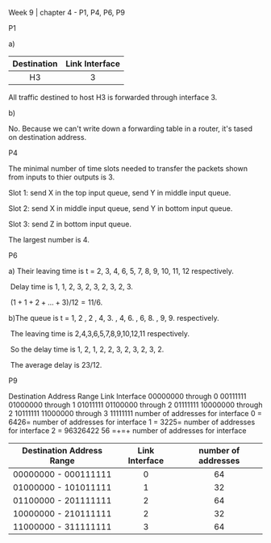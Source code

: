 Week 9 | chapter 4  -  P1, P4, P6, P9

P1

a)

| Destination | Link Interface |
| :---------: | :------------: |
|     H3      |       3        |

All traffic destined to host H3 is forwarded through interface 3.

b)

No. Because we can't write down a forwarding table in a router, it's tased on destination address.



P4

The minimal number of time slots needed to transfer the packets shown from inputs to thier outputs is 3.

Slot 1: send X in the top input queue, send Y in middle input queue.    

Slot 2: send X in middle input queue, send Y in bottom input queue.

Slot 3: send Z in bottom input queue. 

The largest number is 4.



P6

a) Their leaving time is t = 2, 3, 4, 6, 5, 7, 8, 9, 10, 11, 12 respectively.

​	Delay time is 1, 1, 2, 3, 2, 3, 2, 3, 2, 3.

​	$(1+1+2+...+3)/12=11/6.$

b)The queue is t = 1, 2 , 2 , 4, 3. , 4, 6. , 6, 8. , 9, 9.  respectively.

​	The leaving time is 2,4,3,6,5,7,8,9,10,12,11 respectively.

​	So the delay time is 1, 2, 1, 2, 2, 3, 2, 3, 2, 3, 2.

​	The average delay is 23/12.



P9

Destination Address Range      Link Interface 00000000  through         0 00111111  01000000   through         1 01011111  01100000   through         2 01111111  10000000  through          2 10111111  11000000  through          3  11111111  number of addresses for interface 0 =  6426= number of addresses for interface 1 =  3225= number of addresses for interface 2 =  96326422 56 =+=+  number of addresses for interface

| Destination Address Range | Link Interface | number of addresses |
| :-----------------------: | :------------: | :-----------------: |
|   00000000 - 000111111    |       0        |         64          |
|   01000000 - 101011111    |       1        |         32          |
|   01100000 - 201111111    |       2        |         64          |
|   10000000 - 210111111    |       2        |         32          |
|   11000000 - 311111111    |       3        |         64          |







